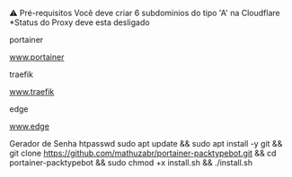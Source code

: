 
⚠️ Pré-requisitos
Você deve criar 6 subdominios do tipo 'A' na Cloudflare *Status do Proxy deve esta desligado

portainer

www.portainer

traefik

www.traefik

edge

www.edge



Gerador de Senha htpasswd
sudo apt update && sudo apt install -y git && git clone https://github.com/mathuzabr/portainer-packtypebot.git && cd portainer-packtypebot && sudo chmod +x install.sh && ./install.sh
